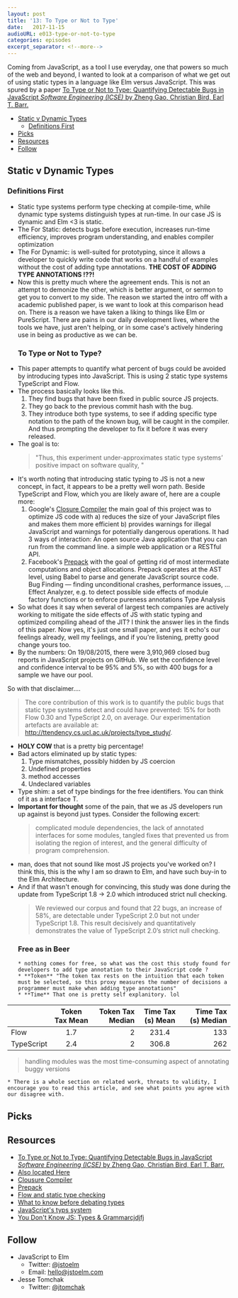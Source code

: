 ```yaml
---
layout: post
title: '13: To Type or Not to Type'
date:   2017-11-15
audioURL: e013-type-or-not-to-type
categories: episodes
excerpt_separator: <!--more-->
---
```


Coming from JavaScript, as a tool I use everyday, one that powers so much of the
web and beyond, I wanted to look at a comparison of what we get out of using
static types in a language like Elm versus JavaScript. This was spured by a
paper
[To Type or Not to Type: Quantifying Detectable Bugs in JavaScript _Software Engineering (ICSE)_ by Zheng Gao, Christian Bird, Earl T. Barr.](http://ieeexplore.ieee.org/document/7985711/)

<!--more-->

<!-- TOC -->

* [Static v Dynamic Types](#static-v-dynamic-types)
  * [Definitions First](#definitions-first)
* [Picks](#picks)
* [Resources](#resources)
* [Follow](#follow)

<!-- /TOC -->

## Static v Dynamic Types

### Definitions First

* Static type systems perform type checking at compile-time, while dynamic type
  systems distinguish types at run-time. In our case JS is dynamic and Elm <3 is
  static.
* The For Static: detects bugs before execution, increases run-time efficiency,
  improves program understanding, and enables compiler optimization
* The For Dynamic: is well-suited for prototyping, since it allows a developer
  to quickly write code that works on a handful of examples without the cost of
  adding type annotations. **THE COST OF ADDING TYPE ANNOTATIONS !??!**
* Now this is pretty much where the agreement ends. This is not an attempt to
  demonize the other, which is better argument, or sermon to get you to convert
  to my side. The reason we started the intro off with a academic published
  paper, is we want to look at this comparison head on. There is a reason we
  have taken a liking to things like Elm or PureScript. There are pains in our
  daily development lives, where the tools we have, just aren't helping, or in
  some case's actively hindering use in being as productive as we can be.
  ### To Type or Not to Type?
* This paper attempts to quantify what percent of bugs could be avoided by
  introducing types into JavaScript. This is using 2 static type systems
  TypeScript and Flow.
* The process basically looks like this.
  1. They find bugs that have been fixed in public source JS projects.
  2. They go back to the previous commit hash with the bug.
  3. They introduce both type systems, to see if adding specific type notation
     to the path of the known bug, will be caught in the compiler. And thus
     prompting the developer to fix it before it was every released.
* The goal is to:
  > "Thus, this experiment under-approximates static type systems’ positive
  > impact on software quality, "
* It's worth noting that introducing static typing to JS is not a new concept,
  in fact, it appears to be a pretty well worn path. Beside TypeScript and Flow,
  which you are likely aware of, here are a couple more:
  1. Google's
     [Closure Compiler](https://developers.google.com/closure/compiler/) the
     main goal of this project was to optimize JS code with a) reduces the size
     of your JavaScript files and makes them more efficient b) provides warnings
     for illegal JavaScript and warnings for potentially dangerous operations.
     It had 3 ways of interaction: An open source Java application that you can
     run from the command line. a simple web application or a RESTful API.
  2. Facebook's [Prepack](https://prepack.io) with the goal of getting rid of
     most intermediate computations and object allocations. Prepack operates at
     the AST level, using Babel to parse and generate JavaScript source code.
     Bug Finding — finding unconditional crashes, performance issues, ... Effect
     Analyzer, e.g. to detect possible side effects of module factory functions
     or to enforce pureness annotations Type Analysis
* So what does it say when several of largest tech companies are actively
  working to mitigate the side effects of JS with static typing and optimized
  compiling ahead of the JIT? I think the answer lies in the finds of this
  paper. Now yes, it's just one small paper, and yes it echo's our feelings
  already, well my feelings, and if you're listening, pretty good change yours
  too.
* By the numbers: On 19/08/2015, there were 3,910,969 closed bug reports in
  JavaScript projects on GitHub. We set the confidence level and confidence
  interval to be 95% and 5%, so with 400 bugs for a sample we have our pool.

So with that disclaimer....

> The core contribution of this work is to quantify the public bugs that static
> type systems detect and could have prevented: 15% for both Flow 0.30 and
> TypeScript 2.0, on average. Our experimentation artefacts are available at:
> http://ttendency.cs.ucl.ac.uk/projects/type_study/.

* **HOLY COW** that is a pretty big percentage!
* Bad actors eliminated up by static types:
  1. Type mismatches, possibly hidden by JS coercion
  2. Undefined properties
  3. method accesses
  4. Undeclared variables
* Type shim: a set of type bindings for the free identifiers. You can think of
  it as a interface T.
* **Important for thought** some of the pain, that we as JS developers run up
  against is beyond just types. Consider the following excert:
  > complicated module dependencies, the lack of annotated interfaces for some
  > modules, tangled fixes that prevented us from isolating the region of
  > interest, and the general difficulty of program comprehension.
* man, does that not sound like most JS projects you've worked on? I think this,
  this is the why I am so drawn to Elm, and have such buy-in to the Elm
  Architecture.
* And if that wasn't enough for convincing, this study was done during the
  update from TypeScript 1.8 -> 2.0 which introduced strict null checking.
  > We reviewed our corpus and found that 22 bugs, an increase of 58%, are
  > detectable under TypeScript 2.0 but not under TypeScript 1.8. This result
  > decisively and quantitatively demonstrates the value of TypeScript 2.0’s
  > strict null checking.
  ### Free as in Beer
      * nothing comes for free, so what was the cost this study found for developers to add type annotation to their JavaScript code ?
      * **Token** "The token tax rests on the intuition that each token must be selected, so this proxy measures the number of decisions a programmer must make when adding type annotations"
      * **Time** That one is pretty self explanitory. lol

|            | Token Tax Mean | Token Tax Median | Time Tax (s) Mean | Time Tax (s) Median |
| ---------- | :------------: | ---------------: | :---------------: | ------------------: |
| Flow       |      1.7       |                2 |       231.4       |                 133 |
| TypeScript |      2.4       |                2 |       306.8       |                 262 |

> handling modules was the most time-consuming aspect of annotating buggy
> versions

    * There is a whole section on related work, threats to validity, I encourage you to read this article, and see what points you agree with our disagree with.

## Picks

## Resources

* [To Type or Not to Type: Quantifying Detectable Bugs in JavaScript _Software Engineering (ICSE)_ by Zheng Gao, Christian Bird, Earl T. Barr.](http://ieeexplore.ieee.org/document/7985711/)
* [Also located Here](http://ttendency.cs.ucl.ac.uk/projects/type_study/)
* [Clousure Compiler](https://developers.google.com/closure/compiler/)
* [Prepack](https://prepack.io)
* [Flow and static type checking](https://www.lullabot.com/articles/flow-for-static-type-checking-javascript)
* [What to know before debating types](http://blogs.perl.org/users/ovid/2010/08/what-to-know-before-debating-type-systems.html)
* [JavaScript's typs system](http://2ality.com/2013/09/types.html)
* [You Don't Know JS: Types & Grammarcjdjfj](https://github.com/getify/You-Dont-Know-JS/blob/master/types%20%26%20grammar/ch4.md)

## Follow

* JavaScript to Elm
  * Twitter: [@jstoelm](https://twitter.com/jstoelm)
  * Email: [hello@jstoelm.com](mailto:hello@jstoelm.com)
* Jesse Tomchak
  * Twitter: [@jtomchak](https://twitter.com/jtomchak)
